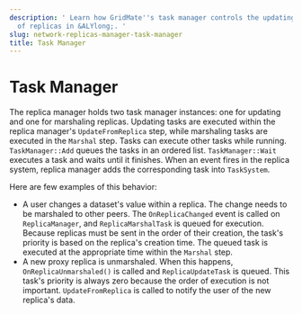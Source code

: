 ```yaml
---
description: ' Learn how GridMate''s task manager controls the updating and marshaling
  of replicas in &ALYlong;. '
slug: network-replicas-manager-task-manager
title: Task Manager
---
```

# Task Manager<a name="network-replicas-manager-task-manager"></a>

The replica manager holds two task manager instances: one for updating and one for marshaling replicas\. Updating tasks are executed within the replica manager's `UpdateFromReplica` step, while marshaling tasks are executed in the `Marshal` step\. Tasks can execute other tasks while running\. `TaskManager::Add` queues the tasks in an ordered list\. `TaskManager::Wait` executes a task and waits until it finishes\. When an event fires in the replica system, replica manager adds the corresponding task into `TaskSystem`\.

Here are few examples of this behavior:
+ A user changes a dataset's value within a replica\. The change needs to be marshaled to other peers\. The `OnReplicaChanged` event is called on `ReplicaManager`, and `ReplicaMarshalTask` is queued for execution\. Because replicas must be sent in the order of their creation, the task's priority is based on the replica's creation time\. The queued task is executed at the appropriate time within the `Marshal` step\.
+ A new proxy replica is unmarshaled\. When this happens, `OnReplicaUnmarshaled()` is called and `ReplicaUpdateTask` is queued\. This task's priority is always zero because the order of execution is not important\. `UpdateFromReplica` is called to notify the user of the new replica's data\.